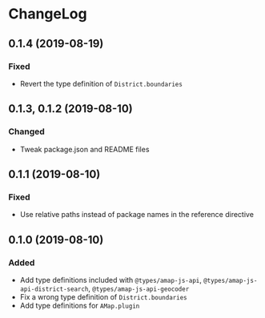 # ChangeLog

## 0.1.4 (2019-08-19)
### Fixed
- Revert the type definition of `District.boundaries`

## 0.1.3, 0.1.2 (2019-08-10)
### Changed
- Tweak package.json and README files

## 0.1.1 (2019-08-10)
### Fixed
- Use relative paths instead of package names in the reference directive

## 0.1.0 (2019-08-10)
### Added
- Add type definitions included with `@types/amap-js-api`, `@types/amap-js-api-district-search`, `@types/amap-js-api-geocoder`
- Fix a wrong type definition of `District.boundaries`
- Add type definitions for `AMap.plugin`

